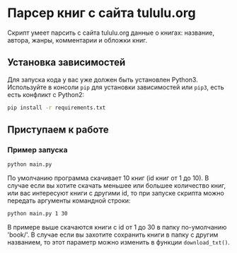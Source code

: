 # Парсер книг с сайта tululu.org
Скрипт умеет парсить с сайта tululu.org данные о книгах: название, автора, жанры, комментарии и обложки книг.

## Установка зависимостей
Для запуска кода у вас уже должен быть установлен Python3.
Используйте в консоли `pip` для установки зависимостей или `pip3`, есть есть конфликт с Python2:
```bash
pip install -r requirements.txt
```
## Приступаем к работе

### Пример запуска
```bash
python main.py
```

По умолчанию программа скачивает 10 книг (id книг от 1 до 10).
В случае если вы хотите скачать меньшее или большее количество книг, или вас интересуют книги с другими id, то при запуске скрипта можно передать аргументы командной строки:
```bash
python main.py 1 30
```
В примере выше скачаются книги с id от 1 до 30 в папку по-умолчанию 'book/'.
В случае если вы захотите сохранить книги в папку с другим названием, то этот параметр можно изменить в функции `download_txt()`.
